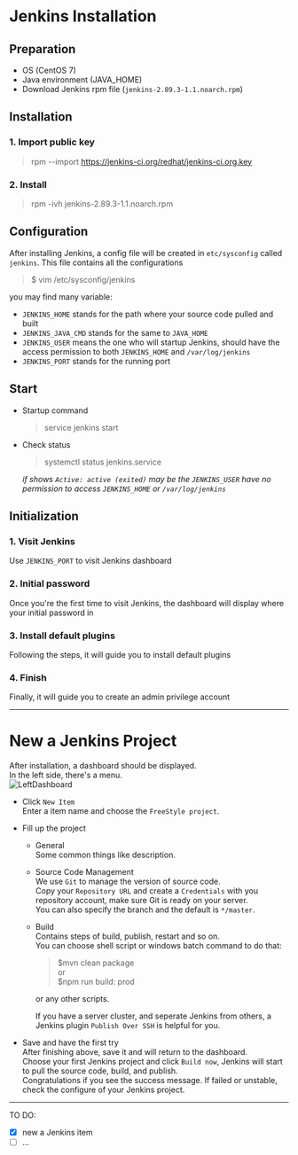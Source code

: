 # Jenkins Installation

## Preparation
- OS (CentOS 7)
- Java environment (JAVA_HOME)
- Download Jenkins rpm file (`jenkins-2.89.3-1.1.noarch.rpm`)

## Installation
### 1. Import public key
> rpm --import https://jenkins-ci.org/redhat/jenkins-ci.org.key

### 2. Install
> rpm -ivh jenkins-2.89.3-1.1.noarch.rpm

## Configuration
After installing Jenkins, a config file will be created in `etc/sysconfig` called `jenkins`. This file contains all the configurations
  > $ vim /etc/sysconfig/jenkins

you may find many variable:
  - `JENKINS_HOME` stands for the path where your source code pulled and built
  - `JENKINS_JAVA_CMD` stands for the same to `JAVA_HOME`
  - `JENKINS_USER` means the one who will startup Jenkins, should have the access permission to both `JENKINS_HOME` and `/var/log/jenkins`
  - `JENKINS_PORT` stands for the running port

## Start
- Startup command
  > service jenkins start
- Check status
  > systemctl status jenkins.service

  *if shows `Active: active (exited)`*
  *may be the `JENKINS_USER` have no permission to access `JENKINS_HOME` or `/var/log/jenkins`*

## Initialization
### 1. Visit Jenkins
Use `JENKINS_PORT` to visit Jenkins dashboard

### 2. Initial password
Once you're the first time to visit Jenkins, the dashboard will display where your initial password in

### 3. Install default plugins
Following the steps, it will guide you to install default plugins

### 4. Finish
Finally, it will guide you to create an admin privilege account

---
# New a Jenkins Project
After installation, a dashboard should be displayed.  
In the left side, there's a menu.  
![LeftDashboard](https://github.com/TerenceWtc/documents/blob/master/Jenkins/LeftDashboard.png)

- Click `New Item`  
  Enter a item name and choose the `FreeStyle project`.
- Fill up the project
  - General  
  Some common things like description.
  - Source Code Management  
  We use `Git` to manage the version of source code.  
  Copy your `Repository URL` and create a `Credentials` with you repository account, make sure Git is ready on your server.  
  You can also specify the branch and the default is `*/master`.
  - Build  
  Contains steps of build, publish, restart and so on.  
  You can choose shell script or windows batch command to do that:
    > $mvn clean package  
    or  
    > $npm run build: prod  

    or any other scripts.  
  
    If you have a server cluster, and seperate Jenkins from others, a Jenkins plugin `Publish Over SSH` is helpful for you.

- Save and have the first try  
  After finishing above, save it and will return to the dashboard.  
  Choose your first Jenkins project and click `Build now`, Jenkins will start to pull the source code, build, and publish.  
  Congratulations if you see the success message. If failed or unstable, check the configure of your Jenkins project.

---
  



TO DO:  
- [x] new a Jenkins item  
- [ ] ...